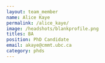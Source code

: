```yaml
---
layout: team_member
name: Alice Kaye
permalink: /alice_kaye/
image: /headshots/blankprofile.png
titles: BA
position: PhD Candidate
email: akaye@cmmt.ubc.ca
category: phds
---
```


